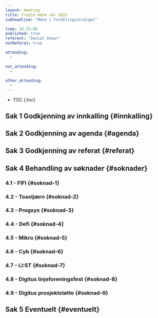 ```yaml
---
layout: meeting
title: Tredje møte vår 2022
subheadline: "Møte i Fordelingsutvalget"

time: 16:15:00
published: true
referent: "Danial Anwar"
notReferat: true

attending:
  -

not_attending:
  -

other_attending:
  -
---
```


- TOC
  {:toc}

## Sak 1 Godkjenning av innkalling {#innkalling}

## Sak 2 Godkjenning av agenda {#agenda}

## Sak 3 Godkjenning av referat {#referat}

## Sak 4 Behandling av søknader {#soknader}

### 4.1 - FIFI {#soknad-1}

### 4.2 - Toastjærn {#soknad-2}

### 4.3 - Progsys {#soknad-3}

### 4.4 - Defi {#soknad-4}

### 4.5 - Mikro {#soknad-5}

### 4.6 - Cyb {#soknad-6}

### 4.7 - LI:ST {#soknad-7}

### 4.8 - Digitus linjeforeningsfest {#soknad-8}

### 4.9 - Digitus prosjektstøtte {#soknad-9}

## Sak 5 Eventuelt {#eventuelt}
